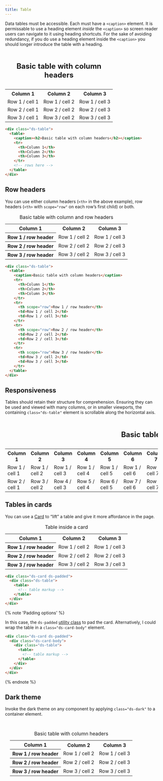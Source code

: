 ```yaml
---
title: Table
---
```


Data tables must be accessible. Each must have a `<caption>` element. It is permissable to use a heading element _inside_ the `<caption>` so screen reader users can navigate to it using heading shortcuts. For the sake of avoiding redundancy, if you do use a heading element inside the `<caption>` you should longer introduce the table with a heading.

<div class="ds-scope">
  <div class="ds-table">
    <table>
      <caption><h2>Basic table with column headers</h2></caption>
      <tr>
        <th>Column 1</th>
        <th>Column 2</th>
        <th>Column 3</th>
      </tr>
      <tr>
        <td>Row 1 / cell 1</td>
        <td>Row 1 / cell 2</td>
        <td>Row 1 / cell 3</td>
      </tr>
      <tr>
        <td>Row 2 / cell 1</td>
        <td>Row 2 / cell 2</td>
        <td>Row 2 / cell 3</td>
      </tr>
      <tr>
        <td>Row 3 / cell 1</td>
        <td>Row 3 / cell 2</td>
        <td>Row 3 / cell 3</td>
      </tr>
    </table>
  </div>
</div>

```html
<div class="ds-table">
  <table>
    <caption><h2>Basic table with column headers</h2></caption>
    <tr>
      <th>Column 1</th>
      <th>Column 2</th>
      <th>Column 3</th>
    </tr>
    <!-- rows here -->
  </table>
</div>
```

## Row headers

You can use either column headers (`<th>` in the above example), row headers (`<th>` with `scope="row"` on each row’s first child) or both.

<div class="ds-scope">
  <div class="ds-table">
    <table>
      <caption>Basic table with column and row headers</caption>
      <tr>
        <th>Column 1</th>
        <th>Column 2</th>
        <th>Column 3</th>
      </tr>
      <tr>
        <th scope="row">Row 1 / row header</th>
        <td>Row 1 / cell 2</td>
        <td>Row 1 / cell 3</td>
      </tr>
      <tr>
        <th scope="row">Row 2 / row header</th>
        <td>Row 2 / cell 2</td>
        <td>Row 2 / cell 3</td>
      </tr>
      <tr>
        <th scope="row">Row 3 / row header</th>
        <td>Row 3 / cell 2</td>
        <td>Row 3 / cell 3</td>
      </tr>
    </table>
  </div>
</div>

```html
<div class="ds-table">
  <table>
    <caption>Basic table with column headers</caption>
    <tr>
      <th>Column 1</th>
      <th>Column 2</th>
      <th>Column 3</th>
    </tr>
    <tr>
      <th scope="row">Row 1 / row header</th>
      <td>Row 1 / cell 2</td>
      <td>Row 1 / cell 3</td>
    </tr>
    <tr>
      <th scope="row">Row 2 / row header</th>
      <td>Row 2 / cell 2</td>
      <td>Row 2 / cell 3</td>
    </tr>
    <tr>
      <th scope="row">Row 3 / row header</th>
      <td>Row 3 / cell 2</td>
      <td>Row 3 / cell 3</td>
    </tr>
  </table>
</div>
```

## Responsiveness

Tables should retain their structure for comprehension. Ensuring they can be used and viewed with many columns, or in smaller viewports, the containing `class="ds-table"` element is scrollable along the horizontal axis.

<div class="ds-scope">
  <div class="ds-table">
    <table>
      <caption><h2>Basic table with column headers</h2></caption>
      <tr>
        <th>Column 1</th>
        <th>Column 2</th>
        <th>Column 3</th>
        <th>Column 4</th>
        <th>Column 5</th>
        <th>Column 6</th>
        <th>Column 7</th>
        <th>Column 8</th>
        <th>Column 9</th>
        <th>Column 10</th>
        <th>Column 11</th>
        <th>Column 12</th>
        <th>Column 13</th>
        <th>Column 14</th>
        <th>Column 15</th>
      </tr>
      <tr>
        <td>Row 1 / cell 1</td>
        <td>Row 1 / cell 2</td>
        <td>Row 1 / cell 3</td>
        <td>Row 1 / cell 4</td>
        <td>Row 1 / cell 5</td>
        <td>Row 1 / cell 6</td>
        <td>Row 1 / cell 7</td>
        <td>Row 1 / cell 8</td>
        <td>Row 1 / cell 9</td>
        <td>Row 1 / cell 10</td>
        <td>Row 1 / cell 11</td>
        <td>Row 1 / cell 12</td>
        <td>Row 1 / cell 13</td>
        <td>Row 1 / cell 14</td>
        <td>Row 1 / cell 15</td>
      </tr>
      <tr>
        <td>Row 2 / cell 1</td>
        <td>Row 3 / cell 2</td>
        <td>Row 4 / cell 3</td>
        <td>Row 5 / cell 4</td>
        <td>Row 6 / cell 5</td>
        <td>Row 7 / cell 6</td>
        <td>Row 8 / cell 7</td>
        <td>Row 9 / cell 8</td>
        <td>Row 9 / cell 9</td>
        <td>Row 9 / cell 10</td>
        <td>Row 9 / cell 11</td>
        <td>Row 9 / cell 12</td>
        <td>Row 9 / cell 13</td>
        <td>Row 9 / cell 14</td>
        <td>Row 9 / cell 15</td>
      </tr>
    </table>
  </div>
</div>

## Tables in cards

You can use a [Card]({{site.basedir}}/components/card) to “lift” a table and give it more affordance in the page.

<div class="ds-scope">
  <div class="ds-card ds-padded">
    <div class="ds-table">
      <table>
        <caption>Table inside a card</caption>
        <tr>
          <th>Column 1</th>
          <th>Column 2</th>
          <th>Column 3</th>
        </tr>
        <tr>
          <th scope="row">Row 1 / row header</th>
          <td>Row 1 / cell 2</td>
          <td>Row 1 / cell 3</td>
        </tr>
        <tr>
          <th scope="row">Row 2 / row header</th>
          <td>Row 2 / cell 2</td>
          <td>Row 2 / cell 3</td>
        </tr>
        <tr>
          <th scope="row">Row 3 / row header</th>
          <td>Row 3 / cell 2</td>
          <td>Row 3 / cell 3</td>
        </tr>
      </table>
    </div>
  </div>
</div>

```html
<div class="ds-card ds-padded">
  <div class="ds-table">
    <table>
      <!-- table markup -->
    </table>
  </div>
</div>
```

{% note 'Padding options' %}

In this case, the `ds-padded` [utility class]({{site.basedir}}/components/utilities) to pad the card. Alternatively, I could wrap the table in a `class="ds-card-body"` element.

```html
<div class="ds-card ds-padded">
  <div class="ds-card-body">
    <div class="ds-table">
      <table>
        <!-- table markup -->
      </table>
    </div>
  </div>
</div>
```

{% endnote %}

## Dark theme

Invoke the dark theme on any component by applying `class="ds-dark"` to a container element.

<div class="ds-scope">
  <div class="ds-dark" style="padding: 1rem">
    <div class="ds-table">
      <table>
        <caption>Basic table with column headers</caption>
        <tr>
          <th>Column 1</th>
          <th>Column 2</th>
          <th>Column 3</th>
        </tr>
        <tr>
          <th scope="row">Row 1 / row header</th>
          <td>Row 1 / cell 2</td>
          <td>Row 1 / cell 3</td>
        </tr>
        <tr>
          <th scope="row">Row 2 / row header</th>
          <td>Row 2 / cell 2</td>
          <td>Row 2 / cell 3</td>
        </tr>
        <tr>
          <th scope="row">Row 3 / row header</th>
          <td>Row 3 / cell 2</td>
          <td>Row 3 / cell 3</td>
        </tr>
      </table>
    </div>
  </div>
</div>

